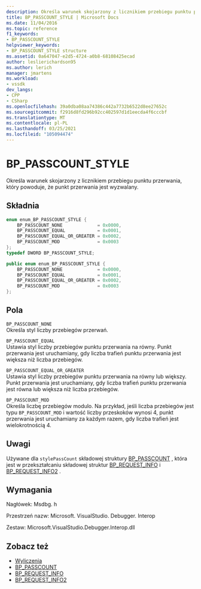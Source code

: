 ```yaml
---
description: Określa warunek skojarzony z licznikiem przebiegu punktu przerwania, który powoduje, że punkt przerwania jest wyzwalany.
title: BP_PASSCOUNT_STYLE | Microsoft Docs
ms.date: 11/04/2016
ms.topic: reference
f1_keywords:
- BP_PASSCOUNT_STYLE
helpviewer_keywords:
- BP_PASSCOUNT_STYLE structure
ms.assetid: 0a647047-e2d5-4724-a0b8-68108425ecad
author: leslierichardson95
ms.author: lerich
manager: jmartens
ms.workload:
- vssdk
dev_langs:
- CPP
- CSharp
ms.openlocfilehash: 39a0dba08aa74386c442a7732b6522d8ee27652c
ms.sourcegitcommit: f2916d8fd296b92cc402597d1d1eecda4f6cccbf
ms.translationtype: MT
ms.contentlocale: pl-PL
ms.lasthandoff: 03/25/2021
ms.locfileid: "105094474"
---
```

# <a name="bp_passcount_style"></a>BP_PASSCOUNT_STYLE
Określa warunek skojarzony z licznikiem przebiegu punktu przerwania, który powoduje, że punkt przerwania jest wyzwalany.

## <a name="syntax"></a>Składnia

```cpp
enum enum_BP_PASSCOUNT_STYLE {
    BP_PASSCOUNT_NONE             = 0x0000,
    BP_PASSCOUNT_EQUAL            = 0x0001,
    BP_PASSCOUNT_EQUAL_OR_GREATER = 0x0002,
    BP_PASSCOUNT_MOD              = 0x0003
};
typedef DWORD BP_PASSCOUNT_STYLE;
```

```csharp
public enum enum_BP_PASSCOUNT_STYLE {
    BP_PASSCOUNT_NONE             = 0x0000,
    BP_PASSCOUNT_EQUAL            = 0x0001,
    BP_PASSCOUNT_EQUAL_OR_GREATER = 0x0002,
    BP_PASSCOUNT_MOD              = 0x0003
};
```

## <a name="fields"></a>Pola
`BP_PASSCOUNT_NONE`\
Określa styl liczby przebiegów przerwań.

`BP_PASSCOUNT_EQUAL`\
Ustawia styl liczby przebiegów punktu przerwania na równy. Punkt przerwania jest uruchamiany, gdy liczba trafień punktu przerwania jest większa niż liczba przebiegów.

`BP_PASSCOUNT_EQUAL_OR_GREATER`\
Ustawia styl liczby przebiegów punktu przerwania na równy lub większy. Punkt przerwania jest uruchamiany, gdy liczba trafień punktu przerwania jest równa lub większa niż liczba przebiegów.

`BP_PASSCOUNT_MOD`\
Określa liczbę przebiegów modulo. Na przykład, jeśli liczba przebiegów jest typu `BP_PASSCOUNT_MOD` i wartość liczby przeskoków wynosi 4, punkt przerwania jest uruchamiany za każdym razem, gdy liczba trafień jest wielokrotnością 4.

## <a name="remarks"></a>Uwagi
Używane dla `stylePassCount` składowej struktury [BP_PASSCOUNT](../../../extensibility/debugger/reference/bp-passcount.md) , która jest w przekształcaniu składowej struktur [BP_REQUEST_INFO](../../../extensibility/debugger/reference/bp-request-info.md) i [BP_REQUEST_INFO2](../../../extensibility/debugger/reference/bp-request-info2.md) .

## <a name="requirements"></a>Wymagania
Nagłówek: Msdbg. h

Przestrzeń nazw: Microsoft. VisualStudio. Debugger. Interop

Zestaw: Microsoft.VisualStudio.Debugger.Interop.dll

## <a name="see-also"></a>Zobacz też
- [Wyliczenia](../../../extensibility/debugger/reference/enumerations-visual-studio-debugging.md)
- [BP_PASSCOUNT](../../../extensibility/debugger/reference/bp-passcount.md)
- [BP_REQUEST_INFO](../../../extensibility/debugger/reference/bp-request-info.md)
- [BP_REQUEST_INFO2](../../../extensibility/debugger/reference/bp-request-info2.md)
